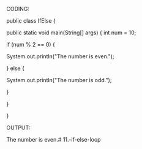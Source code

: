 CODING:

public class IfElse {

public static void main(String[] args) {
int num = 10;

if (num % 2 == 0) {

System.out.println("The number is even.");

} else {

System.out.println("The number is odd.");

}

}

}

OUTPUT:

The number is even.# 11.-if-else-loop

